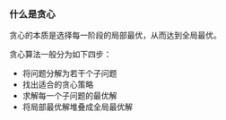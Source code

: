 ### 什么是贪心

贪心的本质是选择每一阶段的局部最优，从而达到全局最优。

贪心算法一般分为如下四步：

- 将问题分解为若干个子问题
- 找出适合的贪心策略
- 求解每一个子问题的最优解
- 将局部最优解堆叠成全局最优解